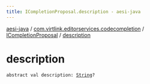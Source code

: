 ```yaml
---
title: ICompletionProposal.description - aesi-java
---
```


[aesi-java](../../index.html) / [com.virtlink.editorservices.codecompletion](../index.html) / [ICompletionProposal](index.html) / [description](.)

# description

`abstract val description: `[`String`](https://kotlinlang.org/api/latest/jvm/stdlib/kotlin/-string/index.html)`?`
